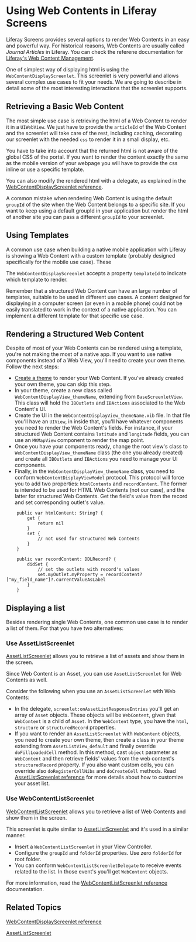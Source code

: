 # Using Web Contents in Liferay Screens [](id=rendering-web-contents)

Liferay Screens provides several options to render Web Contents in an easy and powerful way. For historical reasons, Web Contents are usually called *Journal Articles* in Liferay. You can check the referene documentation for [Liferay's Web Content Management](/discover/portal/-/knowledge_base/6-2/web-content-management).

One of simplest way of displaying html is using the `WebContentDisplayScreenlet`. This screenlet is very powerful and allows several complex use cases to fit your needs. We are going to describe in detail some of the most interesting interactions that the screenlet supports.

## Retrieving a Basic Web Content

The most simple use case is retrieving the html of a Web Content to render it in a `UIWebView`. We just have to provide the `articleId` of the Web Content and the screenlet will take care of the rest, including caching, decorating our screenlet with the needed `css` to render it in a small display, etc.

You have to take into account that the returned html is not aware of the global CSS of the portal. If you want to render the content exactly the same as the mobile version of your webpage you will have to provide the css inline or use a specific template.

You can also modify the rendered html with a delegate, as explained in the [WebContentDisplayScreenlet reference](/develop/reference/-/knowledge_base/6-2/webcontentdisplayscreenlet-for-ios).

A common mistake when rendering Web Content is using the default `groupId` of the site when the Web Content belongs to a specific site. If you want to keep using a default groupId in your application but render the html of another site you can pass a different `groupId` to your screenlet.

## Using Templates

A common use case when building a native mobile application with Liferay is showing a Web Content with a custom template (probably designed specifically for the mobile use case). These 

The `WebContentDisplayScreenlet` accepts a property `templateId` to indicate which template to render.

Remember that a structured Web Content can have an large number of templates, suitable to be used in different use cases. A content designed for displaying in a computer screen (or even in a mobile phone) could not be easily translated to work in the context of a native application. You can implement a different template for that specific use case.

## Rendering a Structured Web Content

Despite of most of your Web Contents can be rendered using a template, you're not making the most of a native app. If you want to use native components instead of a Web View, you'll need to create your own theme.
Follow the next steps:

  - [Create a theme](/develop/tutorials/-/knowledge_base/6-2/creating-ios-themes) to render your Web Content. If you've already created your own theme, you can skip this step.
  - In your theme, create a new class called `WebContentDisplayView_themeName`, extending from `BaseScreenletView`. This class will hold the `IBOutlets` and `IBActions` associated to the Web Content's UI.
  - Create the UI in the `WebContentDisplayView_themeName.xib` file. In that file you'll have an `UIView`, in inside that, you'll have whatever components you need to render the Web Content's fields. For instance, if your structured Web Content contains `latitude` and `longitude` fields, you can use an `MKMapView` component to render the map point.
  - Once you have your components ready, change the root view's class to `WebContentDisplayView_themeName` class (the one you already created) and create all `IBOutlets` and `IBActions` you need to manage your UI components.
  -  Finally, in the `WebContentDisplayView_themeName` class, you need to conform `WebContentDisplayViewModel` protocol. This protocol will force you to add two properties: `htmlContents` and `recordContent`. The former is intended to be used for HTML Web Contents (not our case), and the latter for structured Web Contents. Get the field's value from the record and set corresponding outlet's value.

```
	public var htmlContent: String? {
		get {
			return nil
		}
		set {
			// not used for structured Web Contents
		}
	}

	public var recordContent: DDLRecord? {
		didSet {
			// set the outlets with record's values
			set.myOutlet.myProperty = recordContent?["my_field_name"]?.currentValueAsLabel
		}
	}
```

## Displaying a list

Besides rendering single Web Contents, one common use case is to render a list of them. For that you have two alternatives:

### Use AssetListScreenlet

[AssetListScreenlet](/develop/reference/-/knowledge_base/6-2/assetlistscreenlet-for-ios) allows you to retrieve a list of assets and show them in the screen.

Since Web Content is an Asset, you can use `AssetListScreenlet` for Web Contents as well.

Consider the following when you use an `AssetListScreenlet` with Web Contents:

  - In the delegate, `screenlet:onAssetListResponseEntries` you'll get an array of `Asset` objects. These objects will be `WebContent`, given that `WebContent` is a child of `Asset`. In the `WebContent` type, you have the `html`, `structure` or `structuredRecord` properties.
  - If you want to render an `AssetListScreenlet` with `WebContent` objects, you need to create your own theme, then create a class in your theme extending from `AssetListView_default` and finally override `doFillLoadedCell` method. In this method, cast `object` parameter as `WebContent` and then retrieve fields' values from the web content's `structuredRecord` property. If you also want custom cells, you can override also `doRegisterCellNibs` and `doCreateCell` methods. Read [AssetListScreenlet reference](https://dev.liferay.com/develop/reference/-/knowledge_base/6-2/assetlistscreenlet-for-ios) for more details about how to customize your asset list.

### Use WebContentListScreenlet

[WebContentListScreenlet](/develop/reference/-/knowledge_base/6-2/webcontentlistscreenlet-for-ios) allows you to retrieve a list of Web Contents and show them in the screen.

This screenlet is quite similar to [AssetListScreenlet](/develop/reference/-/knowledge_base/6-2/assetlistscreenlet-for-ios) and it's used in a similar manner.

- Insert a `WebContentListScreenlet` in your View Controller. 
- Configure the `groupId` and `folderId` properties. Use zero `folderId` for root folder.
- You can conform `WebContentListScreenletDelegate` to receive events related to the list. In those event's you'll get `WebContent` objects.

For more information, read the [WebContentListScreenlet reference](/develop/reference/-/knowledge_base/6-2/webcontentlistscreenlet-for-ios) documentation.

## Related Topics [](id=related-topics)

[WebContentDisplayScreenlet reference](/develop/reference/-/knowledge_base/6-2/webcontentdisplayscreenlet-for-ios)

[AssetListScreenlet](/develop/reference/-/knowledge_base/6-2/assetlistscreenlet-for-ios)
